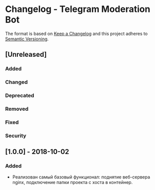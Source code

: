 # Changelog - Telegram Moderation Bot
The format is based on [Keep a Changelog](http://keepachangelog.com/en/1.0.0/)
and this project adheres to [Semantic Versioning](http://semver.org/spec/v2.0.0.html).

## [Unreleased]
### Added
### Changed
### Deprecated
### Removed
### Fixed
### Security

## [1.0.0] - 2018-10-02
### Added
- Реализован самый базовый функционал: поднятие веб-сервера nginx, подключение папки проекта с хоста в контейнер.
